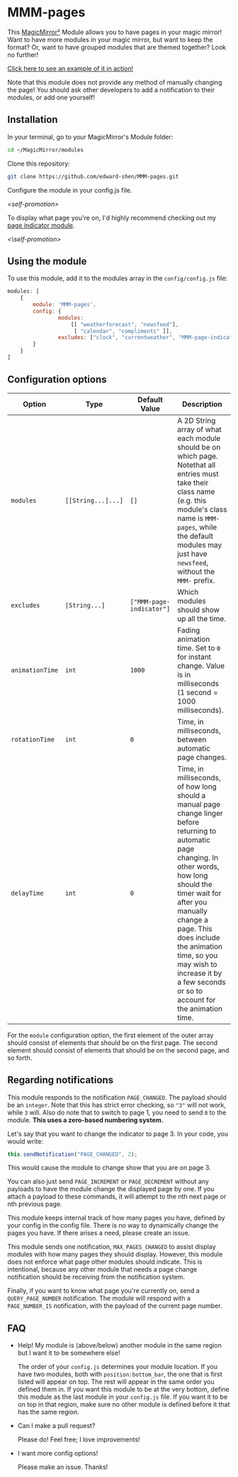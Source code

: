 
# MMM-pages

This [MagicMirror²][mm] Module allows you to have pages in your magic mirror!
Want to have more modules in your magic mirror, but want to keep the format?
Or, want to have grouped modules that are themed together? Look no further!

[Click here to see an example of it in action!][example_url]

Note that this module does not provide any method of manually changing the page!
You should ask other developers to add a notification to their modules, or add
one yourself!

## Installation

In your terminal, go to your MagicMirror's Module folder:

```bash
cd ~/MagicMirror/modules
```
Clone this repository:
```bash
git clone https://github.com/edward-shen/MMM-pages.git
```
Configure the module in your config.js file.

*\<self-promotion>*

To display what page you're on, I'd highly recommend checking out my
[page indicator module][page indicator].

*\<\\self-promotion>*

## Using the module

To use this module, add it to the modules array in the `config/config.js` file:
```js
modules: [
    {
        module: 'MMM-pages',
        config: {
                modules:
                    [[ "weatherforecast", "newsfeed"],
                     [ "calendar", "compliments" ]],
                excludes: ["clock", "currentweather", "MMM-page-indicator"],
        }
    }
]
```

## Configuration options

| Option          | Type               | Default Value            | Description                                                                                                                                                                                                                                                                                                                            |
| --------------- | ------------------ | ------------------------ | -------------------------------------------------------------------------------------------------------------------------------------------------------------------------------------------------------------------------------------------------------------------------------------------------------------------------------------- |
| `modules`       | `[[String...]...]` | `[]`                     | A 2D String array of what each module should be on which page. Notethat all entries must take their class name (e.g. this module's class name is `MMM-pages`, while the default modules may just have `newsfeed`, without the `MMM-` prefix.                                                                                           |
| `excludes`      | `[String...]`      | `["MMM-page-indicator"]` | Which modules should show up all the time.                                                                                                                                                                                                                                                                                             |
| `animationTime` | `int`              | `1000`                   | Fading animation time. Set to `0` for instant change. Value is in milliseconds (1 second = 1000 milliseconds).                                                                                                                                                                                                                         |
| `rotationTime`  | `int`              | `0`                      | Time, in milliseconds, between automatic page changes.                                                                                                                                                                                                                                                                                 |
| `delayTime`     | `int`              | `0`                      | Time, in milliseconds, of how long should a manual page change linger before returning to automatic page changing. In other words, how long should the timer wait for after you manually change a page. This does include the animation time, so you may wish to increase it by a few seconds or so to account for the animation time. |

For the `module` configuration option, the first element of the outer array
should consist of elements that should be on the first page. The second element
should consist of elements that should be on the second page, and so forth.

## Regarding notifications

This module responds to the notification `PAGE_CHANGED`. The payload should be
an `integer`. Note that this has strict error checking, so `"3"` will not work,
while `3` will. Also do note that to switch to page 1, you need to send `0` to
the module. **This uses a zero-based numbering system.**

Let's say that you want to change the indicator to page 3. In your code, you
would write:
```js
this.sendNotification("PAGE_CHANGED", 2);
```
This would cause the module to change show that you are on page 3.

You can also just send `PAGE_INCREMENT` or `PAGE_DECREMENT` without any payloads
to have the module change the displayed page by one. If you attach a payload to 
these commands, it will attempt to the nth next page or nth previous page.

This module keeps internal track of how many pages you have, defined by your
config in the config file. There is no way to dynamically change the pages you
have. If there arises a need, please create an issue.

This module sends one notification, `MAX_PAGES_CHANGED` to assist display
modules with how many pages they should display. However, this module does not
enforce what page other modules should indicate. This is intentional, because
any other module that needs a page change notification should be receiving from
the notification system.

Finally, if you want to know what page you're currently on, send a `QUERY_PAGE_NUMBER`
notification. The module will respond with a `PAGE_NUMBER_IS` notification,
with the payload of the current page number.

## FAQ

- Help! My module is (above/below) another module in the same region but I want
  it to be somewhere else!

  The order of your `config.js` determines your module location. If you have two
  modules, both with `position:bottom_bar`, the one that is first listed will
  appear on top. The rest will appear in the same order you defined them in. If
  you want this module to be at the very bottom, define this module as the last
  module in your `config.js` file. If you want it to be on top in that region,
  make sure no other module is defined before it that has the same region.

- Can I make a pull request?

  Please do! Feel free; I love improvements!

- I want more config options!

  Please make an issue. Thanks!

[example_url]: https://www.youtube.com/watch?v=1NQ-sGtdUdg
[mm]: https://github.com/MichMich/MagicMirror
[page indicator]: https://github.com/edward-shen/MMM-page-indicator
